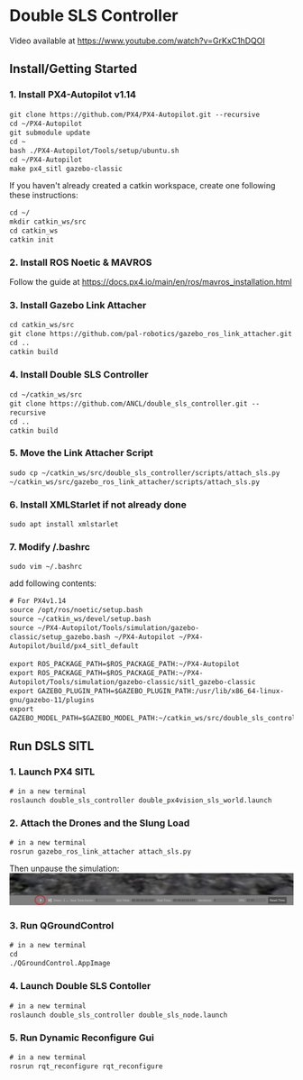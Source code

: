 # Double SLS Controller

Video available at https://www.youtube.com/watch?v=GrKxC1hDQOI

## Install/Getting Started  
### 1. Install PX4-Autopilot v1.14
```
git clone https://github.com/PX4/PX4-Autopilot.git --recursive
cd ~/PX4-Autopilot
git submodule update
cd ~
bash ./PX4-Autopilot/Tools/setup/ubuntu.sh
cd ~/PX4-Autopilot
make px4_sitl gazebo-classic
```

If you haven't already created a catkin workspace, create one following these instructions:
```
cd ~/
mkdir catkin_ws/src
cd catkin_ws
catkin init
```
### 2. Install ROS Noetic & MAVROS  
Follow the guide at https://docs.px4.io/main/en/ros/mavros_installation.html  
### 3. Install Gazebo Link Attacher
```
cd catkin_ws/src  
git clone https://github.com/pal-robotics/gazebo_ros_link_attacher.git  
cd ..
catkin build
```
### 4. Install Double SLS Controller
```
cd ~/catkin_ws/src
git clone https://github.com/ANCL/double_sls_controller.git --recursive
cd ..
catkin build
```
### 5. Move the Link Attacher Script
```
sudo cp ~/catkin_ws/src/double_sls_controller/scripts/attach_sls.py ~/catkin_ws/src/gazebo_ros_link_attacher/scripts/attach_sls.py
```   
### 6. Install XMLStarlet if not already done
```
sudo apt install xmlstarlet
```
### 7. Modify /.bashrc
```
sudo vim ~/.bashrc
```  
add following contents:
```
# For PX4v1.14
source /opt/ros/noetic/setup.bash
source ~/catkin_ws/devel/setup.bash
source ~/PX4-Autopilot/Tools/simulation/gazebo-classic/setup_gazebo.bash ~/PX4-Autopilot ~/PX4-Autopilot/build/px4_sitl_default

export ROS_PACKAGE_PATH=$ROS_PACKAGE_PATH:~/PX4-Autopilot
export ROS_PACKAGE_PATH=$ROS_PACKAGE_PATH:~/PX4-Autopilot/Tools/simulation/gazebo-classic/sitl_gazebo-classic
export GAZEBO_PLUGIN_PATH=$GAZEBO_PLUGIN_PATH:/usr/lib/x86_64-linux-gnu/gazebo-11/plugins
export GAZEBO_MODEL_PATH=$GAZEBO_MODEL_PATH:~/catkin_ws/src/double_sls_controller/models
```
## Run DSLS SITL
### 1. Launch PX4 SITL
```
# in a new terminal
roslaunch double_sls_controller double_px4vision_sls_world.launch
```  
### 2. Attach the Drones and the Slung Load
```
# in a new terminal
rosrun gazebo_ros_link_attacher attach_sls.py
```
Then unpause the simulation:
![Alt text](Images/Pause.png)
### 3. Run QGroundControl
```
# in a new terminal
cd
./QGroundControl.AppImage
```
### 4. Launch Double SLS Contoller
```
# in a new terminal
roslaunch double_sls_controller double_sls_node.launch
```
### 5. Run Dynamic Reconfigure Gui
```
# in a new terminal
rosrun rqt_reconfigure rqt_reconfigure
```
